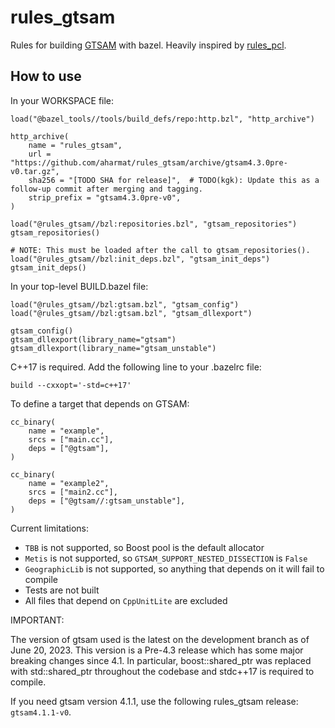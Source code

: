 # rules_gtsam

Rules for building [GTSAM](https://github.com/borglab/gtsam) with bazel. Heavily inspired by [rules_pcl](https://github.com/kgreenek/rules_pcl).


## How to use

In your WORKSPACE file:

```
load("@bazel_tools//tools/build_defs/repo:http.bzl", "http_archive")

http_archive(
    name = "rules_gtsam",
    url = "https://github.com/aharmat/rules_gtsam/archive/gtsam4.3.0pre-v0.tar.gz",
    sha256 = "[TODO SHA for release]",  # TODO(kgk): Update this as a follow-up commit after merging and tagging.
    strip_prefix = "gtsam4.3.0pre-v0",
)

load("@rules_gtsam//bzl:repositories.bzl", "gtsam_repositories")
gtsam_repositories()

# NOTE: This must be loaded after the call to gtsam_repositories().
load("@rules_gtsam//bzl:init_deps.bzl", "gtsam_init_deps")
gtsam_init_deps()
```

In your top-level BUILD.bazel file:

```
load("@rules_gtsam//bzl:gtsam.bzl", "gtsam_config")
load("@rules_gtsam//bzl:gtsam.bzl", "gtsam_dllexport")

gtsam_config()
gtsam_dllexport(library_name="gtsam")
gtsam_dllexport(library_name="gtsam_unstable")
```

C++17 is required. Add the following line to your .bazelrc file:

```
build --cxxopt='-std=c++17'
```

To define a target that depends on GTSAM:

```
cc_binary(
    name = "example",
    srcs = ["main.cc"],
    deps = ["@gtsam"],
)

cc_binary(
    name = "example2",
    srcs = ["main2.cc"],
    deps = ["@gtsam//:gtsam_unstable"],
)
```

Current limitations:
* `TBB` is not supported, so Boost pool is the default allocator
* `Metis` is not supported, so `GTSAM_SUPPORT_NESTED_DISSECTION` is `False`
* `GeographicLib` is not supported, so anything that depends on it will fail to compile
* Tests are not built
* All files that depend on `CppUnitLite` are excluded

IMPORTANT:

The version of gtsam used is the latest on the development branch as of June 20, 2023. This version is a Pre-4.3 release which has some major breaking changes since 4.1. In particular, boost::shared_ptr was replaced with std::shared_ptr throughout the codebase and stdc++17 is required to compile.

If you need gtsam version 4.1.1, use the following rules_gtsam release: `gtsam4.1.1-v0`.
